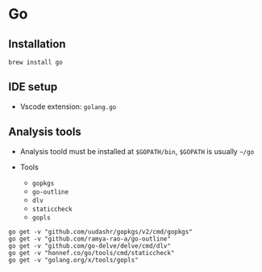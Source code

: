 # Go

## Installation

```shell
brew install go
```

## IDE setup

- Vscode extension: `golang.go`

## Analysis tools

- Analysis toold must be installed at `$GOPATH/bin`, `$GOPATH` is usually `~/go`

- Tools
  - `gopkgs`
  - `go-outline`
  - `dlv`
  - `staticcheck`
  - `gopls`

```shell
go get -v "github.com/uudashr/gopkgs/v2/cmd/gopkgs"
go get -v "github.com/ramya-rao-a/go-outline"
go get -v "github.com/go-delve/delve/cmd/dlv"
go get -v "honnef.co/go/tools/cmd/staticcheck"
go get -v "golang.org/x/tools/gopls"
```
